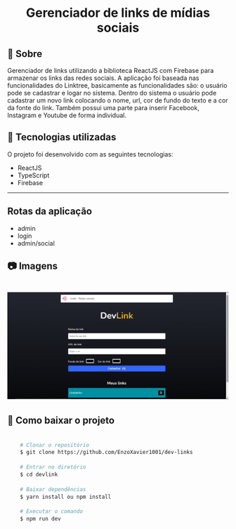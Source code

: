 <h1 align="center">
   Gerenciador de links de  mídias sociais
</h1>

## 📃 Sobre

<p>Gerenciador de links utilizando a biblioteca ReactJS com Firebase para armazenar os links das redes sociais. A aplicação foi baseada nas funcionalidades do Linktree, basicamente as funcionalidades são: o
usuário pode se cadastrar e logar no sistema. Dentro do sistema o usuário pode cadastrar um novo link colocando o nome, url, cor de fundo do texto e a cor da fonte do link.
Também possui uma parte para inserir Facebook, Instagram e Youtube de forma individual. </p>

## 🚀 Tecnologias utilizadas

O projeto foi desenvolvido com as seguintes tecnologias:

- ReactJS
- TypeScript
- Firebase

---

## Rotas da aplicação

- admin
- login
- admin/social

## 📷 Imagens

<h1 align="center">
    <img src="src/img/photo.png">
</h1>

## 📁 Como baixar o projeto

```bash

    # Clonar o repositório
    $ git clone https://github.com/EnzoXavier1001/dev-links

    # Entrar no diretório
    $ cd devlink

    # Baixar dependências
    $ yarn install ou npm install

    # Executar o comando
    $ npm run dev

```

